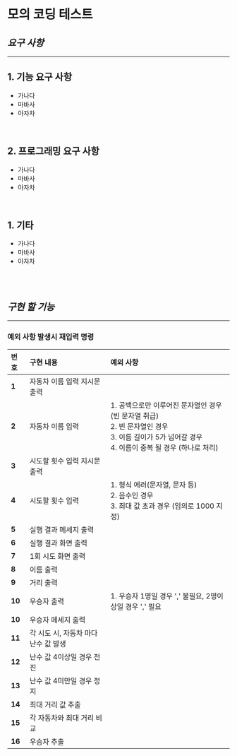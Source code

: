 # 모의 코딩 테스트
## *요구 사항*
---------------------------------------------
##  1. 기능 요구 사항
 - 가나다
 - 마바사
 - 아자차

<br/>

##  2. 프로그래밍 요구 사항
 - 가나다
 - 마바사
 - 아자차

<br/>

##  1. 기타
 - 가나다
 - 마바사
 - 아자차


<br/>
<br/>


## *구현 할 기능*
---------------------------------------------
### 예외 사항 발생시 재입력 명령
|번호|구현 내용|예외 사항|
  |:-------|:-------|:-------|
  |**1**|자동차 이름 입력 지시문 출력||
  |**2**|자동차 이름 입력|1. 공백으로만 이루어진 문자열인 경우(빈 문자열 취급)<br/>2. 빈 문자열인 경우<br/>3. 이름 길이가 5가 넘어갈 경우<br/>4. 이름이 중복 될 경우 (하나로 처리)|
  |**3**|시도할 횟수 입력 지시문 출력||
  |**4**|시도할 횟수 입력|1. 형식 에러(문자열, 문자 등)<br/>2. 음수인 경우<br/>3. 최대 값 초과 경우 (임의로 1000 지정)<br/>|
  |**5**|실행 결과 메세지 출력||
  |**6**|실행 결과 화면 출력||
  |**7**|1회 시도 화면 출력||
  |**8**|이름 출력||
  |**9**|거리 출력||
  |**10**|우승자 출력|1. 우승자 1명일 경우 ',' 불필요, 2명이상일 경우 ',' 필요|
  |**10**|우승자 메세지 출력||
  |**11**|각 시도 시, 자동차 마다 난수 값 발생||
  |**12**|난수 값 4이상일 경우 전진||
  |**13**|난수 값 4미만일 경우 정지||
  |**14**|최대 거리 값 추출||
  |**15**|각 자동차와 최대 거리 비교||
  |**16**|우승자 추출||
  
  
  
  
